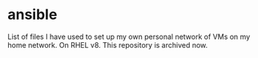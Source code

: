 # ansible
List of files I have used to set up my own personal network of VMs on my home network.  On RHEL v8.  This repository is archived now. 
